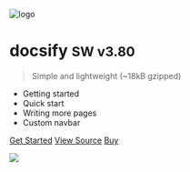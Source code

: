 
<!-- _coverpage.md -->

![logo](_media/bg.png)


# docsify <small>SW v3.80</small>

> Simple and lightweight (~18kB gzipped)

- Getting started
- Quick start
- Writing more pages
- Custom navbar

[Get Started](Home)
[View Source](https://github.com/)
[Buy ](https:)


<!-- background image -->
![](https://scontent.ftpe6-1.fna.fbcdn.net/v/t1.0-9/14330163_524796094382607_6323254424432911743_n.png?oh=499480718116f6bd600772041f23128e&oe=5AAB3E56)